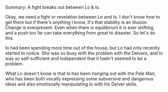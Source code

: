 Summary: A fight breaks out between Lo & Io. 

Okay, we need a fight or revelation between Lo and Io.  I don't know how to get there but if there's anything I know, it's that stability is an illusion.  Change is everpresent. Even when there is equilibrium it is ever shifting, and a push too far can take everything from great to disaster.  So let's do this. 


Io had been spending more time out of the house, but Lo had only recently started to notice.  She was so busy with the problem with the Delvers, and Io was so self-sufficient and independent that it hadn't seemed to be a problem.  

What Lo doesn't know is that Io has been hanging out with the Pale Man, who has been both vocally expressing some subversive and dangerous ideas and also emotionally manipulating Io with his Delver skills. 